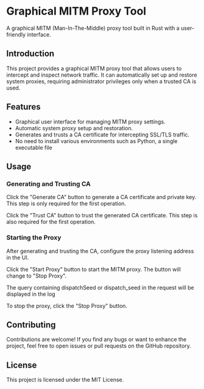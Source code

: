 # Graphical MITM Proxy Tool

A graphical MITM (Man-In-The-Middle) proxy tool built in Rust with a user-friendly interface.

## Introduction

This project provides a graphical MITM proxy tool that allows users to intercept and inspect network traffic. It can automatically set up and restore system proxies, requiring administrator privileges only when a trusted CA is used.

## Features

 - Graphical user interface for managing MITM proxy settings.
 - Automatic system proxy setup and restoration.
 - Generates and trusts a CA certificate for intercepting SSL/TLS traffic.
 - No need to install various environments such as Python, a single executable file

## Usage

### Generating and Trusting CA

Click the "Generate CA" button to generate a CA certificate and private key. This step is only required for the first operation.

Click the "Trust CA" button to trust the generated CA certificate. This step is also required for the first operation.

### Starting the Proxy

After generating and trusting the CA, configure the proxy listening address in the UI.

Click the "Start Proxy" button to start the MITM proxy. The button will change to "Stop Proxy".

The query containing dispatchSeed or dispatch_seed in the request will be displayed in the log

To stop the proxy, click the "Stop Proxy" button.

## Contributing

Contributions are welcome! If you find any bugs or want to enhance the project, feel free to open issues or pull requests on the GitHub repository.

## License

This project is licensed under the MIT License.